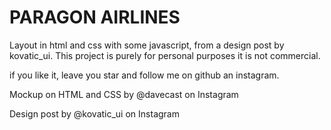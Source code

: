 # PARAGON AIRLINES
Layout in html and css with some javascript, from a design post by kovatic_ui. This project is purely for personal purposes it is not commercial.

if you like it, leave you star and follow me on github an instagram.

Mockup on HTML and CSS by @davecast on Instagram

Design post by @kovatic_ui on Instagram

![]()
